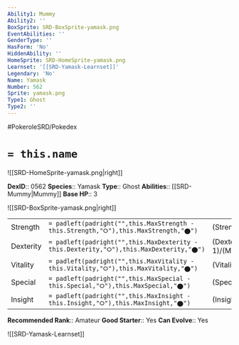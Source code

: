 ```yaml
---
Ability1: Mummy
Ability2: ''
BoxSprite: SRD-BoxSprite-yamask.png
EventAbilities: ''
GenderType: ''
HasForm: 'No'
HiddenAbility: ''
HomeSprite: SRD-HomeSprite-yamask.png
Learnset: '[[SRD-Yamask-Learnset]]'
Legendary: 'No'
Name: Yamask
Number: 562
Sprite: yamask.png
Type1: Ghost
Type2: ''
---
```


#PokeroleSRD/Pokedex

# `= this.name`

![[SRD-HomeSprite-yamask.png|right]]

**DexID**:: 0562
**Species**:: Yamask
**Type**:: Ghost
**Abilities**:: [[SRD-Mummy|Mummy]]
**Base HP**:: 3

![[SRD-BoxSprite-yamask.png|right]]

|           |                                                                                        |                                          |
| --------- | -------------------------------------------------------------------------------------- | ---------------------------------------- |
| Strength  | `= padleft(padright("",this.MaxStrength - this.Strength,"⭘"),this.MaxStrength,"⬤")`    | (Strength::1)/(MaxStrength::3)   |
| Dexterity | `= padleft(padright("",this.MaxDexterity - this.Dexterity,"⭘"),this.MaxDexterity,"⬤")` | (Dexterity:: 1)/(MaxDexterity::3) |
| Vitality  | `= padleft(padright("",this.MaxVitality - this.Vitality,"⭘"),this.MaxVitality,"⬤")`    | (Vitality::2)/(MaxVitality::5)   |
| Special   | `= padleft(padright("",this.MaxSpecial - this.Special,"⭘"),this.MaxSpecial,"⬤")`       | (Special::2)/(MaxSpecial::4)     |
| Insight   | `= padleft(padright("",this.MaxInsight - this.Insight,"⭘"),this.MaxInsight,"⬤")`       | (Insight::2)/(MaxInsight::4)     |

**Recommended Rank**:: Amateur
**Good Starter**:: Yes
**Can Evolve**:: Yes

![[SRD-Yamask-Learnset]]